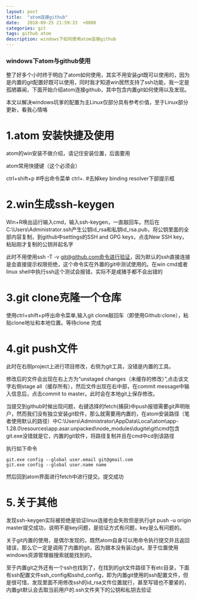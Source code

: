 ```yaml
---
layout: post
title:  "atom连接github"
date:   2018-09-25 21:59:33  +0800
categories: git
tags: github atom
description: windows下如何使用atom连接github
---
```


### windows下atom与github使用

整了好多个小时终于明白了atom如何使用，其实不用安装git既可以使用的，因为是内置的git配置好既可以使用，同时我才知道win居然支持了ssh功能，我一定是孤陋寡闻，下面开始介绍atom连接github，其中包含内置git如何使用以及发现。

本文以解决windows坑爹的配置为主Linux仅部分具有参考价值，至于Linux部分更新，看我心情咯

# 1.atom 安装快捷及使用

atom的win安装不做介绍，请记住安装位置，后面要用

atom常用快捷键（这个必须会）

ctrl+shift+p 	#呼出命令菜单
ctrl+.				#去掉key binding resolver下部提示框

# 2.win生成ssh-keygen

Win+R唤出运行输入cmd，输入ssh-keygen，一直敲回车。然后在C:\Users\Administrator\.ssh产生公钥id_rsa和私钥id_rsa.pub，将公钥里面的全部内容复制，到github中settings的SSH and GPG keys，点击New SSH key，粘贴刚才复制的公钥并起名字

此时不用使用ssh -T -v git@github.com命令进行验证，因为默认的ssh直接连接是会直接提示权限拒绝，这个命令实在外置的git中测试使用的。在win cmd或者linux shell中执行ssh这个测试会报错，实际不是咸猪手都不会出错的

# 3.git clone克隆一个仓库

使用ctrl+shift+p呼出命令菜单,输入git clone敲回车（即使用Github:clone），粘贴clone地址和本地位置。等待clone 完成

# 4.git push文件

此时在右侧project上进行项目修改，右侧为git工具，没错是内置的工具。

修改后的文件会出现在右上方为“unstaged changes（未缓存的修改）”,点击该文字右侧stage all（缓存所有），然后文件出现在右中部，在commit message中输入信息后，点击commit to master。此时会在本地git上保存修改。

当提交到github时候出现问题，右键选择的fetch(捕获)中push报错需要git声明账户，然而我们没有独立安装git软件，那么就需要用内置的，在atom安装路径（笔者使用默认的路径）中C:\Users\Administrator\AppData\Local\atom\app-1.28.0\resources\app.asar.unpacked\node_modules\dugite\git\cmd包含git.exe没错就是它，内置的git软件，将路径复制并且在cmd中cd到该路径

执行如下命令

	git.exe config --global user.email git@gmail.com
	git.exe config --global user.name name

然后回到atom界面进行fetch中进行提交。提交成功

# 5.关于其他

发现ssh-keygen实际被拒绝是验证linux连接也会失败但是执行git push -u origin master提交成功，说明不是key问题，是验证方式有问题，key是么有问题的。

关于git内置的使用，是偶尔发现的，既然atom自身可以用命令执行提交并且返回错误，那么它一定是调用了内置的git，因为跟本没有装过git。至于位置使用windows资源管理器搜索就能找到的。

至于内置git之外还有一个ssh也找到了，在找到的git文件路径下有etc目录，下面有ssh配置文件ssh_config和sshd_config，即为内置git使用的ssh配置文件，但是很可惜，发现里面不用修改ssh的id_rsa文件位置就行，甚至写错也不要紧的，内置git默认会去取当前用户的.ssh文件夹下的公钥和私钥去验证
